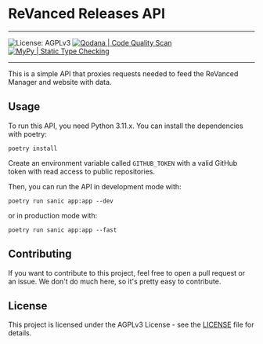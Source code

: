 # ReVanced Releases API

---

![License: AGPLv3](https://img.shields.io/github/license/revanced/revanced-api)
[![Qodana | Code Quality Scan](https://github.com/revanced/revanced-api/actions/workflows/quodana.yml/badge.svg)](https://github.com/revanced/revanced-api/actions/workflows/quodana.yml)
[![MyPy | Static Type Checking](https://github.com/revanced/revanced-api/actions/workflows/mypy.yml/badge.svg)](https://github.com/revanced/revanced-api/actions/workflows/mypy.yml)

---

This is a simple API that proxies requests needed to feed the ReVanced Manager and website with data.

## Usage

To run this API, you need Python 3.11.x. You can install the dependencies with poetry:

```shell
poetry install
```

Create an environment variable called `GITHUB_TOKEN` with a valid GitHub token with read access to public repositories.

Then, you can run the API in development mode with:

```shell
poetry run sanic app:app --dev
```

or in production mode with:

```shell
poetry run sanic app:app --fast
```

## Contributing

If you want to contribute to this project, feel free to open a pull request or an issue. We don't do much here, so it's pretty easy to contribute.

## License

This project is licensed under the AGPLv3 License - see the [LICENSE](LICENSE) file for details.

